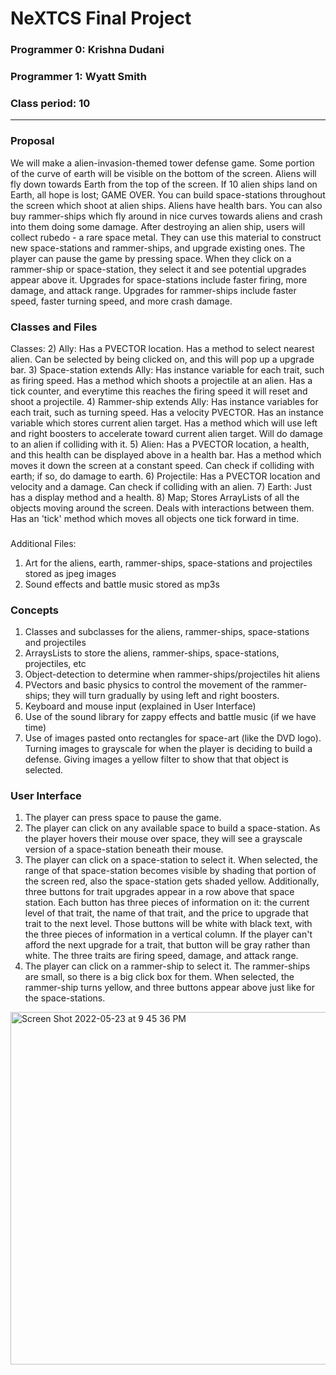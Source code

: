 # NeXTCS Final Project
### Programmer 0: Krishna Dudani
### Programmer 1: Wyatt Smith
### Class period: 10
---
### Proposal
We will make a alien-invasion-themed tower defense game. Some portion of the curve of earth will be visible on the bottom of the screen. Aliens will fly down towards Earth from the top of the screen. If 10 alien ships land on Earth, all hope is lost; GAME OVER. You can build space-stations throughout the screen which shoot at alien ships. Aliens have health bars. You can also buy rammer-ships which fly around in nice curves towards aliens and crash into them doing some damage. After destroying an alien ship, users will collect rubedo - a rare space metal. They can use this material to construct new space-stations and rammer-ships, and upgrade existing ones. The player can pause the game by pressing space. When they click on a rammer-ship or space-station, they select it and see potential upgrades appear above it. Upgrades for space-stations include faster firing, more damage, and attack range. Upgrades for rammer-ships include faster speed, faster turning speed, and more crash damage.

### Classes and Files
Classes:
2) Ally: Has a PVECTOR location. Has a method to select nearest alien. Can be selected by being clicked on, and this will pop up a upgrade bar.
3) Space-station extends Ally: Has instance variable for each trait, such as firing speed. Has a method which shoots a projectile at an alien. Has a tick counter, and everytime this reaches the firing speed it will reset and shoot a projectile.
4) Rammer-ship extends Ally: Has instance variables for each trait, such as turning speed. Has a velocity PVECTOR. Has an instance variable which stores current alien target. Has a method which will use left and right boosters to accelerate toward current alien target. Will do damage to an alien if colliding with it.
5) Alien: Has a PVECTOR location, a health, and this health can be displayed above in a health bar. Has a method which moves it down the screen at a constant speed. Can check if colliding with earth; if so, do damage to earth.
6) Projectile: Has a PVECTOR location and velocity and a damage. Can check if colliding with an alien.
7) Earth: Just has a display method and a health.
8) Map; Stores ArrayLists of all the objects moving around the screen. Deals with interactions between them. Has an 'tick' method which moves all objects one tick forward in time.
###
Additional Files:
1) Art for the aliens, earth, rammer-ships, space-stations and projectiles stored as jpeg images
2) Sound effects and battle music stored as mp3s
### Concepts
1) Classes and subclasses for the aliens, rammer-ships, space-stations and projectiles
2) ArraysLists to store the aliens, rammer-ships, space-stations, projectiles, etc
3) Object-detection to determine when rammer-ships/projectiles hit aliens
4) PVectors and basic physics to control the movement of the rammer-ships; they will turn gradually by using left and right boosters.
5) Keyboard and mouse input (explained in User Interface)
6) Use of the sound library for zappy effects and battle music (if we have time)
7) Use of images pasted onto rectangles for space-art (like the DVD logo). Turning images to grayscale for when the player is deciding to build a defense. Giving images a yellow filter to show that that object is selected.
### User Interface
1. The player can press space to pause the game. 
2. The player can click on any available space to build a space-station. As the player hovers their mouse over space, they will see a grayscale version of a space-station beneath their mouse.
3. The player can click on a space-station to select it. When selected, the range of that space-station becomes visible by shading that portion of the screen red, also the space-station gets shaded yellow. Additionally, three buttons for trait upgrades appear in a row above that space station. Each button has three pieces of information on it: the current level of that trait, the name of that trait, and the price to upgrade that trait to the next level. Those buttons will be white with black text, with the three pieces of information in a vertical column. If the player can't afford the next upgrade for a trait, that button will be gray rather than white. The three traits are firing speed, damage, and attack range.
4. The player can click on a rammer-ship to select it. The rammer-ships are small, so there is a big click box for them. When selected, the rammer-ship turns yellow, and three buttons appear above just like for the space-stations.

<img width="564" alt="Screen Shot 2022-05-23 at 9 45 36 PM" src="https://user-images.githubusercontent.com/78610765/169931904-a78ea687-d1fd-4a79-a7a3-007e7f48bba6.png">
